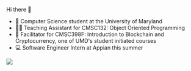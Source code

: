 Hi there 👋

- 🌱 Computer Science student at the University of Maryland
- 🧑‍🏫 Teaching Assistant for CMSC132: Object Oriented Programming
- 🔑 Facilitator for CMSC398F: Introduction to Blockchain and Cryptocurrency, one of UMD's student initiated courses
- 💻 Software Engineer Intern at Appian this summer

![](https://hit.yhype.me/github/profile?user_id=74610636)
